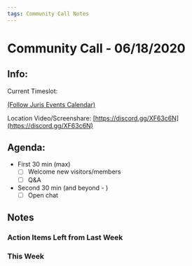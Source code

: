```yaml
---
tags: Community Call Notes
---
```


# Community Call - 06/18/2020

## Info:

Current Timeslot: 

[(Follow Juris Events Calendar)](https://calendar.google.com/calendar?cid=anVyaXNwcm9qZWN0LmlvX2prcnVoYThvMHM3MmY5M25pODYzZWRrbzJrQGdyb3VwLmNhbGVuZGFyLmdvb2dsZS5jb20)

Location Video/Screenshare: [https://discord.gg/XF63c6N](https://discord.gg/XF63c6N)

## Agenda:

- First 30 min (max)
    - [ ]  Welcome new visitors/members
    - [ ]  Q&A

- Second 30 min (and beyond - )
    - [ ]  Open chat
    
## Notes

### Action Items Left from Last Week

### This Week  



